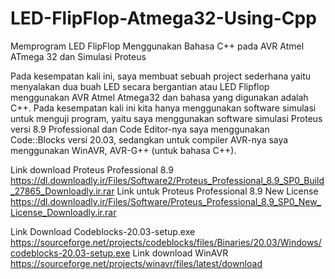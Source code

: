 # LED-FlipFlop-Atmega32-Using-Cpp
Memprogram LED FlipFlop Menggunakan Bahasa C++ pada AVR Atmel ATmega 32 dan Simulasi Proteus 

Pada kesempatan kali ini, saya membuat sebuah project sederhana yaitu menyalakan dua buah LED secara bergantian atau LED Flipflop menggunakan AVR Atmel Atmega32 dan bahasa yang digunakan adalah C++. Pada kesempatan kali ini kita hanya menggunakan software simulasi untuk menguji program, yaitu saya menggunakan software simulasi Proteus versi 8.9 Professional dan Code Editor-nya saya menggunakan Code::Blocks versi 20.03, sedangkan untuk compiler AVR-nya saya menggunakan WinAVR, AVR-G++ (untuk bahasa C++).

Link download Proteus Professional 8.9 https://dl.downloadly.ir/Files/Software2/Proteus_Professional_8.9_SP0_Build_27865_Downloadly.ir.rar
Link untuk Proteus Professional 8.9 New License https://dl.downloadly.ir/Files/Software/Proteus_Professional_8.9_SP0_New_License_Downloadly.ir.rar

Link Download Codeblocks-20.03-setup.exe https://sourceforge.net/projects/codeblocks/files/Binaries/20.03/Windows/codeblocks-20.03-setup.exe
Link download WinAVR https://sourceforge.net/projects/winavr/files/latest/download
